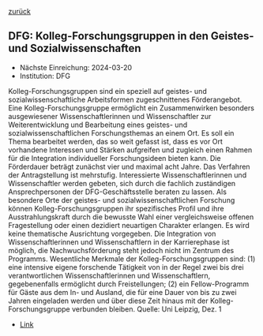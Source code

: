 [zurück](/funding/)

## DFG: Kolleg-Forschungsgruppen in den Geistes- und Sozialwissenschaften

* Nächste Einreichung: 2024-03-20
* Institution: DFG

Kolleg-Forschungsgruppen sind ein speziell auf geistes- und sozialwissenschaftliche Arbeitsformen zugeschnittenes Förderangebot. Eine Kolleg-Forschungsgruppe ermöglicht ein Zusammenwirken besonders ausgewiesener Wissenschaftlerinnen und Wissenschaftler zur Weiterentwicklung und Bearbeitung eines geistes- und sozialwissenschaftlichen Forschungsthemas an einem Ort. Es soll ein Thema bearbeitet werden, das so weit gefasst ist, dass es vor Ort vorhandene Interessen und Stärken aufgreifen und zugleich einen Rahmen für die Integration individueller Forschungsideen bieten kann. Die Förderdauer beträgt zunächst vier und maximal acht Jahre. Das Verfahren der Antragstellung ist mehrstufig. Interessierte Wissenschaftlerinnen und Wissenschaftler werden gebeten, sich durch die fachlich zuständigen Ansprechpersonen der DFG-Geschäftsstelle beraten zu lassen. Als besondere Orte der geistes- und sozialwissenschaftlichen Forschung können Kolleg-Forschungsgruppen ihr spezifisches Profil und ihre Ausstrahlungskraft durch die bewusste Wahl einer vergleichsweise offenen Fragestellung oder einen dezidiert neuartigen Charakter erlangen. Es wird keine thematische Ausrichtung vorgegeben. Die Integration von Wissenschaftlerinnen und Wissenschaftlern in der Karrierephase ist möglich, die Nachwuchsförderung steht jedoch nicht im Zentrum des Programms.
Wesentliche Merkmale der Kolleg-Forschungsgruppen sind: (1) eine intensive eigene forschende Tätigkeit von in der Regel zwei bis drei verantwortlichen Wissenschaftlerinnen und Wissenschaftlern, gegebenenfalls ermöglicht durch Freistellungen; (2) ein Fellow-Programm für Gäste aus dem In- und Ausland, die für eine Dauer von bis zu zwei Jahren eingeladen werden und über diese Zeit hinaus mit der Kolleg-Forschungsgruppe verbunden bleiben.
Quelle: Uni Leipzig, Dez. 1

* [Link](https://www.dfg.de/foerderung/info_wissenschaft/ausschreibungen/info_wissenschaft_23_86/index.html)